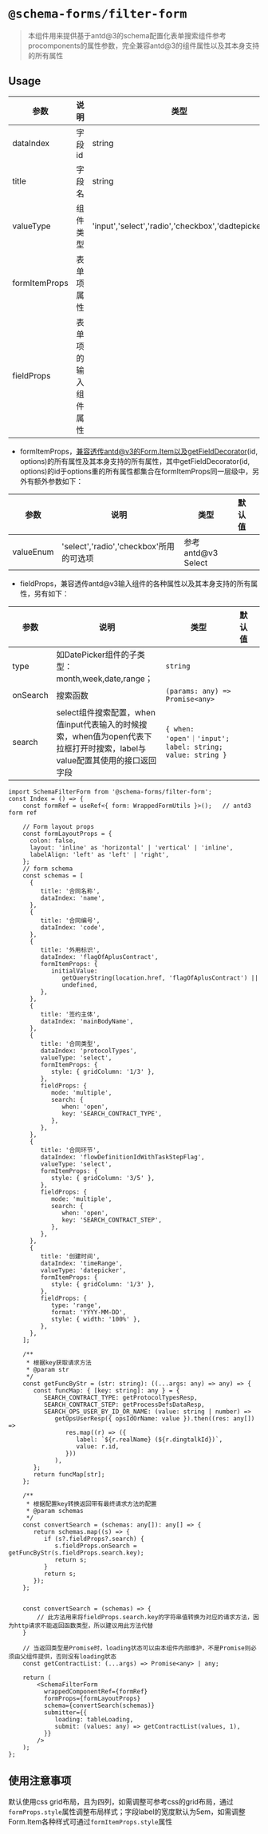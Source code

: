 # `@schema-forms/filter-form`

> 本组件用来提供基于antd@3的schema配置化表单搜索组件参考procomponents的属性参数，完全兼容antd@3的组件属性以及其本身支持的所有属性

## Usage
| 参数            | 说明         | 类型                                                | 默认值     |     |
|---------------|------------|---------------------------------------------------|---------|-----|
| dataIndex     | 字段id       | string                                            |         |     |
| title         | 字段名        | string                                            |         |     |
| valueType     | 组件类型       | 'input','select','radio','checkbox','dadtepicker' | 'input' |     |
| formItemProps | 表单项属性      |                                                   |         |     |
| fieldProps    | 表单项的输入组件属性 |                                                   |         |     |

- formItemProps，兼容透传antd@v3的Form.Item以及getFieldDecorator(id, options)的所有属性及其本身支持的所有属性，其中getFieldDecorator(id, options)的id于options重的所有属性都集合在formItemProps同一层级中，另外有额外参数如下：

| 参数        | 说明                                | 类型               | 默认值 |     |
|-----------|-----------------------------------|------------------|-----|-----|
| valueEnum | 'select','radio','checkbox'所用的可选项 | 参考antd@v3 Select |     |     |

- fieldProps，兼容透传antd@v3输入组件的各种属性以及其本身支持的所有属性，另有如下：

| 参数       | 说明                                                                            | 类型                                                       | 默认值 |     |
|----------|-------------------------------------------------------------------------------|----------------------------------------------------------|-----|-----|
| type     | 如DatePicker组件的子类型：month,week,date,range；                                      | `string`                                                 |     |     |
| onSearch | 搜索函数                                                                          | `(params: any) => Promise<any>`                          |     |     |
| search   | select组件搜索配置，when值input代表输入的时候搜索，when值为open代表下拉框打开时搜索，label与value配置其使用的接口返回字段 | `{ when: 'open'｜'input'; label: string; value: string }` |     |     |



```
import SchemaFilterForm from '@schema-forms/filter-form';
const Index = () => {
    const formRef = useRef<{ form: WrappedFormUtils }>();   // antd3 form ref

    // Form layout props
    const formLayoutProps = {
      colon: false,
      layout: 'inline' as 'horizontal' | 'vertical' | 'inline',
      labelAlign: 'left' as 'left' | 'right',
    };
    // form schema
    const schemas = [
      {
         title: '合同名称',
         dataIndex: 'name',
      },
      {
         title: '合同编号',
         dataIndex: 'code',
      },
      {
         title: '外用标识',
         dataIndex: 'flagOfAplusContract',
         formItemProps: {
            initialValue:
               getQueryString(location.href, 'flagOfAplusContract') ||
               undefined,
         },
      },
      {
         title: '签约主体',
         dataIndex: 'mainBodyName',
      },
      {
         title: '合同类型',
         dataIndex: 'protocolTypes',
         valueType: 'select',
         formItemProps: {
            style: { gridColumn: '1/3' },
         },
         fieldProps: {
            mode: 'multiple',
            search: {
               when: 'open',
               key: 'SEARCH_CONTRACT_TYPE',
            },
         },
      },
      {
         title: '合同环节',
         dataIndex: 'flowDefinitionIdWithTaskStepFlag',
         valueType: 'select',
         formItemProps: {
            style: { gridColumn: '3/5' },
         },
         fieldProps: {
            mode: 'multiple',
            search: {
               when: 'open',
               key: 'SEARCH_CONTRACT_STEP',
            },
         },
      },
      {
         title: '创建时间',
         dataIndex: 'timeRange',
         valueType: 'datepicker',
         formItemProps: {
            style: { gridColumn: '1/3' },
         },
         fieldProps: {
            type: 'range',
            format: 'YYYY-MM-DD',
            style: { width: '100%' },
         },
      },
    ];
    
    /**
     * 根据key获取请求方法
     * @param str
     */
    const getFuncByStr = (str: string): ((...args: any) => any) => {
       const funcMap: { [key: string]: any } = {
          SEARCH_CONTRACT_TYPE: getProtocolTypesResp,
          SEARCH_CONTRACT_STEP: getProcessDefsDataResp,
          SEARCH_OPS_USER_BY_ID_OR_NAME: (value: string | number) =>
             getOpsUserResp({ opsIdOrName: value }).then((res: any[]) =>
                res.map((r) => ({
                   label: `${r.realName} (${r.dingtalkId})`,
                   value: r.id,
                }))
             ),
       };
       return funcMap[str];
    };
    
    /**
     * 根据配置key转换返回带有最终请求方法的配置
     * @param schemas
     */
    const convertSearch = (schemas: any[]): any[] => {
       return schemas.map((s) => {
          if (s?.fieldProps?.search) {
             s.fieldProps.onSearch = getFuncByStr(s.fieldProps.search.key);
             return s;
          }
          return s;
       });
    };

    
    const convertSearch = (schemas) => {
        // 此方法用来将fieldProps.search.key的字符串值转换为对应的请求方法，因为http请求不能返回函数类型，所以建议用此方法代替
    }
    
    // 当返回类型是Promise时，loading状态可以由本组件内部维护，不是Promise则必须由父组件提供，否则没有loading状态
    const getContractList: (...args) => Promise<any> | any;
    
    return (
        <SchemaFilterForm
          wrappedComponentRef={formRef}
          formProps={formLayoutProps}
          schema={convertSearch(schemas)}
          submitter={{
             loading: tableLoading,
             submit: (values: any) => getContractList(values, 1),
          }}
        />
    );
};
```
## 使用注意事项
默认使用css grid布局，且为四列，如需调整可参考css的grid布局，通过`formProps.style`属性调整布局样式；字段label的宽度默认为5em，如需调整Form.Item各种样式可通过`formItemProps.style`属性
